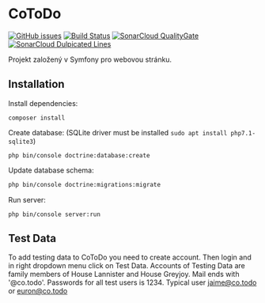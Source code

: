 # CoToDo
[![GitHub issues](https://img.shields.io/github/issues/CoToDo/CoToDo.svg)](https://github.com/CoToDo/CoToDo/issues)
[![Build Status](https://travis-ci.org/CoToDo/CoToDo.svg?branch=master)](https://travis-ci.org/CoToDo/CoToDo)
[![SonarCloud QualityGate](https://sonarcloud.io/api/project_badges/measure?project=cotodo%3Acotodo&metric=alert_status)](https://sonarcloud.io/dashboard?id=cotodo%3Acotodo)
[![SonarCloud Dulpicated Lines](https://sonarcloud.io/api/project_badges/measure?project=cotodo%3Acotodo&metric=duplicated_lines_density)](https://sonarcloud.io/dashboard?id=cotodo%3Acotodo)


Projekt založený v Symfony pro webovou stránku.

## Installation

Install dependencies: 
```
composer install
```

Create database: (SQLite driver must be installed ```sudo apt install php7.1-sqlite3```) 
```
php bin/console doctrine:database:create
```

Update database schema:
```bash
php bin/console doctrine:migrations:migrate
```
Run server:
```
php bin/console server:run
```

## Test Data
To add testing data to CoToDo you need to create account. Then login and in right dropdown menu click on Test Data.
Accounts of Testing Data are family members of House Lannister and House Greyjoy. Mail ends with '@co.todo'. Passwords for all test users is 1234. Typical user jaime@co.todo or euron@co.todo</p>
